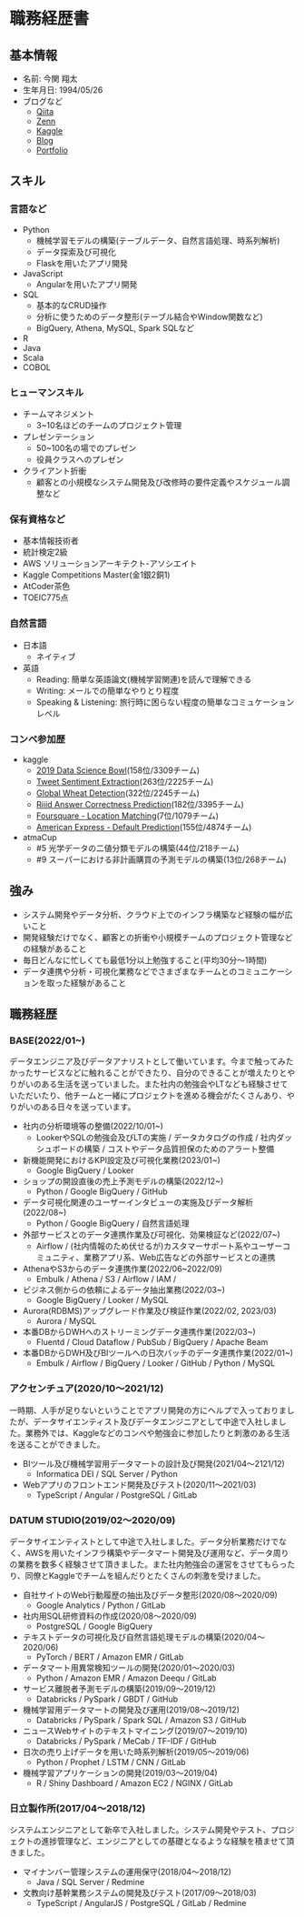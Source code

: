 # 職務経歴書

## 基本情報
- 名前: 今関 翔太
- 生年月日: 1994/05/26
- ブログなど
    - [Qiita](https://qiita.com/shota-imazeki)
    - [Zenn](https://zenn.dev/shota_imazeki/books)
    - [Kaggle](https://www.kaggle.com/imazekishota)
    - [Blog](https://shotaimazeki.hatenablog.com/)
    - [Portfolio](https://shota-imazeki-108.github.io/portfolio.github.io/index.html)

## スキル

### 言語など
- Python
    - 機械学習モデルの構築(テーブルデータ、自然言語処理、時系列解析)
    - データ探索及び可視化
    - Flaskを用いたアプリ開発
- JavaScript
    - Angularを用いたアプリ開発
- SQL
    - 基本的なCRUD操作
    - 分析に使うためのデータ整形(テーブル結合やWindow関数など)
    - BigQuery, Athena, MySQL, Spark SQLなど
- R
- Java
- Scala
- COBOL

### ヒューマンスキル
- チームマネジメント
    - 3~10名ほどのチームのプロジェクト管理
- プレゼンテーション
    - 50~100名の場でのプレゼン
    - 役員クラスへのプレゼン
- クライアント折衝
    - 顧客との小規模なシステム開発及び改修時の要件定義やスケジュール調整など

### 保有資格など
- 基本情報技術者
- 統計検定2級
- AWS ソリューションアーキテクト-アソシエイト
- Kaggle Competitions Master(金1銀2銅1)
- AtCoder茶色
- TOEIC775点

### 自然言語
- 日本語
    - ネイティブ
- 英語
    - Reading: 簡単な英語論文(機械学習関連)を読んで理解できる
    - Writing: メールでの簡単なやりとり程度
    - Speaking & Listening: 旅行時に困らない程度の簡単なコミュケーションレベル

### コンペ参加歴
- kaggle
    - [2019 Data Science Bowl](https://www.kaggle.com/c/data-science-bowl-2019)(158位/3309チーム)
    - [Tweet Sentiment Extraction](https://www.kaggle.com/c/tweet-sentiment-extraction)(263位/2225チーム)
    - [Global Wheat Detection](https://www.kaggle.com/c/global-wheat-detection)(322位/2245チーム)
    - [Riiid Answer Correctness Prediction](https://www.kaggle.com/c/riiid-test-answer-prediction)(182位/3395チーム)
    - [Foursquare - Location Matching](https://www.kaggle.com/competitions/foursquare-location-matching)(7位/1079チーム)
    - [American Express - Default Prediction](https://www.kaggle.com/competitions/amex-default-prediction)(155位/4874チーム)
- atmaCup
    - #5 光学データの二値分類モデルの構築(44位/218チーム)
    - #9 スーパーにおける非計画購買の予測モデルの構築(13位/268チーム)

## 強み
- システム開発やデータ分析、クラウド上でのインフラ構築など経験の幅が広いこと
- 開発経験だけでなく、顧客との折衝や小規模チームのプロジェクト管理などの経験があること
- 毎日どんなに忙しくても最低1分以上勉強すること(平均30分〜1時間)
- データ連携や分析・可視化業務などでさまざまなチームとのコミュニケーションを取った経験があること

## 職務経歴
### BASE(2022/01~)
データエンジニア及びデータアナリストとして働いています。今まで触ってみたかったサービスなどに触れることができたり、自分のできることが増えたりとやりがいのある生活を送っていました。また社内の勉強会やLTなども経験させていただいたり、他チームと一緒にプロジェクトを進める機会がたくさんあり、やりがいのある日々を送っています。
- 社内の分析環境等の整備(2022/10/01~)
    - LookerやSQLの勉強会及びLTの実施 / データカタログの作成 / 社内ダッシュボードの構築 / コストやデータ品質担保のためのアラート整備
- 新機能開発におけるKPI設定及び可視化業務(2023/01~)
    - Google BigQuery / Looker
- ショップの開設直後の売上予測モデルの構築(2022/12~)
    - Python / Google BigQuery / GitHub
- データ可視化関連のユーザーインタビューの実施及びデータ解析(2022/08~)
    - Python / Google BigQuery / 自然言語処理
- 外部サービスとのデータ連携作業及び可視化、効果検証など(2022/07~)
    - Airflow / (社内情報のため伏せるが)カスタマーサポート系やユーザーコミュニティ、業務アプリ系、Web広告などの外部サービスとの連携
- AthenaやS3からのデータ連携作業(2022/06~2022/09)
    - Embulk / Athena / S3 / Airflow / IAM / 
- ビジネス側からの依頼によるデータ抽出業務(2022/03~)
    - Google BigQuery / Looker / MySQL
- Aurora(RDBMS)アップグレード作業及び検証作業(2022/02, 2023/03)
    - Aurora / MySQL
- 本番DBからDWHへのストリーミングデータ連携作業(2022/03~)
    - Fluentd / Cloud Dataflow / PubSub / BigQuery / Apache Beam
- 本番DBからDWH及びBIツールへの日次バッチのデータ連携作業(2022/01~)
    - Embulk / Airflow / BigQuery / Looker / GitHub / Python / MySQL

### アクセンチュア(2020/10〜2021/12)
一時期、人手が足りないということでアプリ開発の方にヘルプで入っておりましたが、データサイエンティスト及びデータエンジニアとして中途で入社しました。業務外では、Kaggleなどのコンペや勉強会に参加したりと刺激のある生活を送ることができました。
- BIツール及び機械学習用データマートの設計及び開発(2021/04〜2121/12)
    - Informatica DEI / SQL Server / Python
- Webアプリのフロントエンド開発及びテスト(2020/11〜2021/03)
    - TypeScript / Angular / PostgreSQL / GitLab

### DATUM STUDIO(2019/02〜2020/09)
データサイエンティストとして中途で入社しました。データ分析業務だけでなく、AWSを用いたインフラ構築やデータマート開発及び運用など、データ周りの業務を数多く経験させて頂きました。また社内勉強会の運営をさせてもらったり、同僚とKaggleでチームを組んだりとたくさんの刺激を受けました。
- 自社サイトのWeb行動履歴の抽出及びデータ整形(2020/08〜2020/09)
    - Google Analytics / Python / GitLab
- 社内用SQL研修資料の作成(2020/08〜2020/09)
    - PostgreSQL / Google BigQuery
- テキストデータの可視化及び自然言語処理モデルの構築(2020/04〜2020/06)
    - PyTorch / BERT / Amazon EMR / GitLab
- データマート用異常検知ツールの開発(2020/01〜2020/03)
    - Python / Amazon EMR / Amazon Deequ / GitLab
- サービス離脱者予測モデルの構築(2019/09〜2019/12)
    - Databricks / PySpark / GBDT / GitHub
- 機械学習用データマートの開発及び運用(2019/08〜2019/12)
    - Databricks / PySpark / Spark SQL / Amazon S3 / GitHub
- ニュースWebサイトのテキストマイニング(2019/07〜2019/10)
    - Databricks / PySpark / MeCab / TF-IDF / GitHub
- 日次の売り上げデータを用いた時系列解析(2019/05〜2019/06)
    - Python / Prophet / LSTM / CNN / GitLab
- 機械学習アプリケーションの開発(2019/03〜2019/04)
    - R / Shiny Dashboard / Amazon EC2 / NGINX / GitLab

### 日立製作所(2017/04〜2018/12)
システムエンジニアとして新卒で入社しました。システム開発やテスト、プロジェクトの進捗管理など、エンジニアとしての基礎となるような経験を積ませて頂きました。
- マイナンバー管理システムの運用保守(2018/04〜2018/12)
    - Java / SQL Server / Redmine
- 文教向け基幹業務システムの開発及びテスト(2017/09〜2018/03)
    - TypeScript / AngularJS / PostgreSQL / GitLab / Redmine
